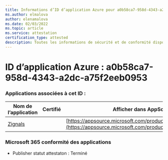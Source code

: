 ```yaml
---
title: Informations d’ID d’application Azure pour a0b58ca7-958d-4343-a2dc-a75f2eeb0953
ms.author: elmalova
author: elenamalova
ms.date: 02/03/2022
ms.topic: article
ms.service: attestation
certification_type: attested
description: Toutes les informations de sécurité et de conformité disponibles pour a0b58ca7-958d-4343-a2dc-a75f2eeb0953.
---
```

# <a name="azure-app-id-a0b58ca7-958d-4343-a2dc-a75f2eeb0953"></a>ID d’application Azure : a0b58ca7-958d-4343-a2dc-a75f2eeb0953


### <a name="apps-associated-with-this-id"></a>Applications associées à cet ID :
| **Nom de l’application** | **Certifié** | **Afficher dans AppSource** |
|--------------|---------------|-----------------------|
| [Zignals](https://docs.microsoft.com/microsoft-365-app-certification/forward/WA200003201) |  | [https://appsource.microsoft.com/product/office/WA200003201](https://appsource.microsoft.com/product/office/WA200003201) |

### <a name="microsoft-365-app-compliance-status"></a>Microsoft 365 conformité des applications
- Publisher statut attestaton : Terminé
